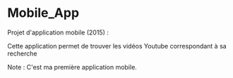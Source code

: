 # Mobile_App

Projet d'application mobile (2015) :

Cette application permet de trouver les vidéos Youtube correspondant à sa recherche

Note : C'est ma première application mobile.
